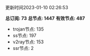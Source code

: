 更新时间2023-01-10 02:26:53

**总订阅: 73**
**总节点: 1447**
**有效节点: 487**
- trojan节点: 135
- ss节点: 197
- v2ray节点: 153
- ssr节点: 2
